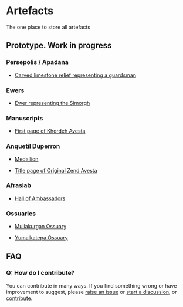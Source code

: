 # Artefacts

The one place to store all artefacts

## Prototype. Work in progress

### Persepolis / Apadana

* [Carved limestone relief representing a guardsman](./src/persepolis/apadana/stone-reliefs/guardsman#fragment-of-carved-limestone-relief)

### Ewers

* [Ewer representing the Simorgh](./src/ewers//ewer-representing-the-simorgh/#ewer-representing-the-simorgh)

### Manuscripts

* [First page of Khordeh Avesta](./src/manuscripts/khordeh-avesta/first-page#first-page-of-khordeh-avesta)

### Anquetil Duperron

* [Medallion](./src/anquetil-duperron/Readme.md#anquetil-duperron)

* [Title page of Original Zend Avesta](./src/manuscripts/zend-avesta/title-page-of-original-zend-avesta-1771/Readme.md#zend-avesta)

### Afrasiab

* [Hall of Ambassadors](./src/hall-of-ambassadors-painting-in-the-museum-on-afrasiab/Readme.md#hall-of-ambassadors)

### Ossuaries

* [Mullakurgan Ossuary](./src/mullakurgan-ossuary/readme.md#mullakurgan-ossuary)

* [Yumalkatepa Ossuary](./src/yumalkatepa-ossuary/Readme.md#yumalkatepa-ossuary)

## FAQ

### Q: How do I contribute?

You can contribute in many ways. If you find something wrong or have improvement to suggest, please [raise an issue](https://github.com/Zoroastrian-Digital-Humanities/Artefacts/issues) or [start a discussion](https://github.com/Zoroastrian-Digital-Humanities/Artefacts/discussions), or [contribute](./CONTRIBUTING.md).
